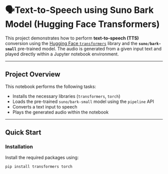 # 🗣Text-to-Speech using Suno Bark Model (Hugging Face Transformers)

This project demonstrates how to perform **text-to-speech (TTS)** conversion using the [Hugging Face `transformers`](https://huggingface.co/docs/transformers/index) library and the **`suno/bark-small`** pre-trained model. The audio is generated from a given input text and played directly within a Jupyter notebook environment.

---

##  Project Overview

This notebook performs the following tasks:

- Installs the necessary libraries (`transformers`, `torch`)
- Loads the pre-trained `suno/bark-small` model using the `pipeline` API
- Converts a text input to speech
- Plays the generated audio within the notebook

---

##  Quick Start

###  Installation

Install the required packages using:

```bash
pip install transformers torch
